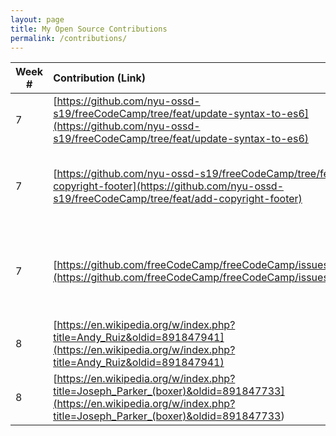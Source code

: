 ```yaml
---
layout: page
title: My Open Source Contributions
permalink: /contributions/
---
```


<!-- 
Type of the contribution should be "Wikipedia edit", "OpenStreet Map feature", "Documentation", "Course website", "Blog", 
"Browse Add-on", etc. 

The descriptioin should include a brief summary of what you did. 

Replace the first row with your contribution. 

-->

| Week # | Contribution (Link)                                                                                                                                                    | Type                         | Description                                                              |
| ------ | :--------------------------------------------------------------------------------------------------------------------------------------------------------------------- | :--------------------------- | :----------------------------------------------------------------------- |
| 7      | [https://github.com/nyu-ossd-s19/freeCodeCamp/tree/feat/update-syntax-to-es6](https://github.com/nyu-ossd-s19/freeCodeCamp/tree/feat/update-syntax-to-es6)             | change code                  | I tried to update the code to es6                                        |
| 7      | [https://github.com/nyu-ossd-s19/freeCodeCamp/tree/feat/add-copyright-footer](https://github.com/nyu-ossd-s19/freeCodeCamp/tree/feat/add-copyright-footer)             | add copyright sign to footer | I tried to add copyright sign to the footer of everypage to freecodecamp |
| 7      | [https://github.com/freeCodeCamp/freeCodeCamp/issues/35558](https://github.com/freeCodeCamp/freeCodeCamp/issues/35558)                                                 | same windows error           | i took the steps and found a way to make downoading freecodecamp work    |
| 8      | [https://en.wikipedia.org/w/index.php?title=Andy_Ruiz&oldid=891847941](https://en.wikipedia.org/w/index.php?title=Andy_Ruiz&oldid=891847941)                           | grammatical error            | changed og to from                                                       |
| 8      | [https://en.wikipedia.org/w/index.php?title=Joseph_Parker_(boxer)&oldid=891847733](<https://en.wikipedia.org/w/index.php?title=Joseph_Parker_(boxer)&oldid=891847733>) | spelling error               | change therefor to therefore                                             |
